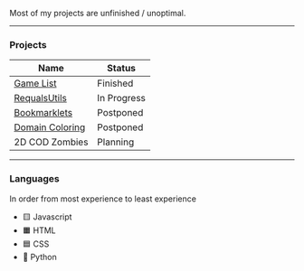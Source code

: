 Most of my projects are unfinished / unoptimal.

---

### Projects

| Name            | Status      |
|-----------------|-------------|
| [Game List](https://requals.github.io/gamelist/)       | Finished    |
| [RequalsUtils](https://requals.github.io/RequalsUtils/)    | In Progress |
| [Bookmarklets](https://requals.github.io/Bookmarklet-Snippets/)    | Postponed   |
| [Domain Coloring](https://requals.github.io/domaincoloring/) | Postponed   |
| 2D COD Zombies  | Planning    |

--- 

### Languages

In order from most experience to least experience

- 🟨 Javascript
- 🟧 HTML
- 🟦 CSS
- 🐍 Python
